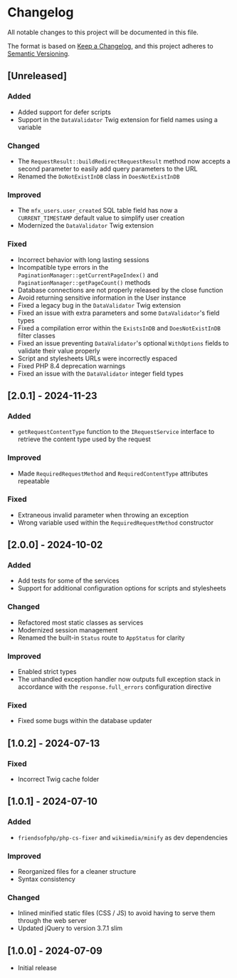 # Changelog

All notable changes to this project will be documented in this file.

The format is based on [Keep a Changelog](https://keepachangelog.com/en/1.1.0/),
and this project adheres to [Semantic Versioning](https://semver.org/spec/v2.0.0.html).

## [Unreleased]

### Added

- Added support for defer scripts
- Support in the `DataValidator` Twig extension for field names using a variable

### Changed

- The `RequestResult::buildRedirectRequestResult` method now accepts a second parameter to easily add query parameters to the URL
- Renamed the `DoNotExistInDB` class in `DoesNotExistInDB`

### Improved

- The `mfx_users.user_created` SQL table field has now a `CURRENT_TIMESTAMP` default value to simplify user creation
- Modernized the `DataValidator` Twig extension

### Fixed

- Incorrect behavior with long lasting sessions
- Incompatible type errors in the `PaginationManager::getCurrentPageIndex()` and `PaginationManager::getPageCount()` methods
- Database connections are not properly released by the close function
- Avoid returning sensitive information in the User instance
- Fixed a legacy bug in the `DataValidator` Twig extension
- Fixed an issue with extra parameters and some `DataValidator`'s field types
- Fixed a compilation error within the `ExistsInDB` and `DoesNotExistInDB` filter classes
- Fixed an issue preventing `DataValidator`'s optional `WithOptions` fields to validate their value properly
- Script and stylesheets URLs were incorrectly espaced
- Fixed PHP 8.4 deprecation warnings
- Fixed an issue with the `DataValidator` integer field types

## [2.0.1] - 2024-11-23

### Added

- `getRequestContentType` function to the `IRequestService` interface to retrieve the content type used by the request

### Improved

- Made `RequiredRequestMethod` and `RequiredContentType` attributes repeatable

### Fixed

- Extraneous invalid parameter when throwing an exception
- Wrong variable used within the `RequiredRequestMethod` constructor

## [2.0.0] - 2024-10-02

### Added

- Add tests for some of the services
- Support for additional configuration options for scripts and stylesheets

### Changed

- Refactored most static classes as services
- Modernized session management
- Renamed the built-in `Status` route to `AppStatus` for clarity

### Improved

- Enabled strict types
- The unhandled exception handler now outputs full exception stack in accordance with the `response.full_errors` configuration directive

### Fixed

- Fixed some bugs within the database updater

## [1.0.2] - 2024-07-13

### Fixed

- Incorrect Twig cache folder

## [1.0.1] - 2024-07-10

### Added

- `friendsofphp/php-cs-fixer` and `wikimedia/minify` as dev dependencies

### Improved

- Reorganized files for a cleaner structure
- Syntax consistency

### Changed

- Inlined minified static files (CSS / JS) to avoid having to serve them through the web server
- Updated jQuery to version 3.7.1 slim

## [1.0.0] - 2024-07-09

- Initial release
